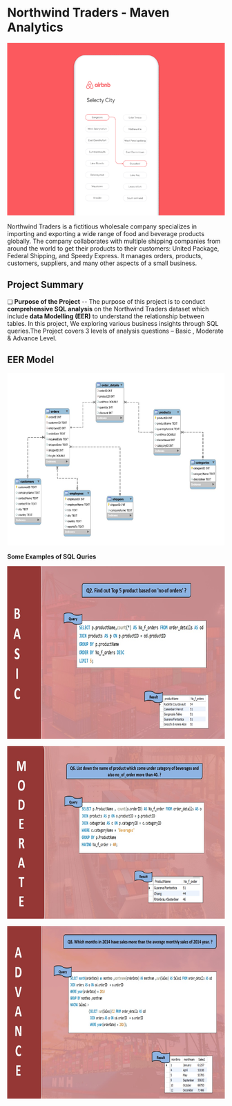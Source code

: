 # Northwind Traders - Maven Analytics

<p align = "center">
    <img src="https://github.com/ShubhamPadiya2002/Airbnb-Business-Analysis---EDA/blob/main/airbnb43.gif" alt="Example GIF" width="800" height="400">
</p>

Northwind Traders is a fictitious wholesale company specializes in importing and exporting a wide range of food and beverage products globally. The company collaborates with multiple shipping companies from around the world to get their products to their customers: United Package, Federal Shipping, and Speedy Express. It manages orders, products, customers, suppliers, and many other aspects of a small business.

## Project Summary

❑ **Purpose of the Project** -- The purpose of this project is to conduct **comprehensive SQL analysis** on the Northwind Traders dataset which include **data Modelling (EER)** to understand the relationship between tables. In this project, We exploring various business insights through SQL queries.The Project covers 3 levels of analysis questions – Basic , Moderate & Advance Level.

## EER Model

<p align = "center">
    <img src="https://github.com/ShubhamPadiya2002/Northwind_Traders---SQL-Case-Study/blob/main/Project%20Images/WhatsApp%20Image%202024-09-19%20at%2023.09.48_357c0d09.jpg" alt="Example IMG" width="800" height="400">
</p>

**Some Examples of SQL Quries** 

<p align = "center">
    <img src="https://github.com/ShubhamPadiya2002/Northwind_Traders---SQL-Case-Study/blob/main/Project%20Images/WhatsApp%20Image%202024-09-19%20at%2023.11.52_f437cb3f.jpg" alt="Example IMG" width="800" height="400">
</p>

<p align = "center">
    <img src="https://github.com/ShubhamPadiya2002/Northwind_Traders---SQL-Case-Study/blob/main/Project%20Images/WhatsApp%20Image%202024-09-19%20at%2023.12.57_928200a1.jpg" alt="Example IMG" width="800" height="400">
</p>

<p align = "center">
    <img src="https://github.com/ShubhamPadiya2002/Northwind_Traders---SQL-Case-Study/blob/main/Project%20Images/WhatsApp%20Image%202024-09-19%20at%2023.14.09_c7a6f5d5.jpg" alt="Example IMG" width="800" height="400">
</p>









